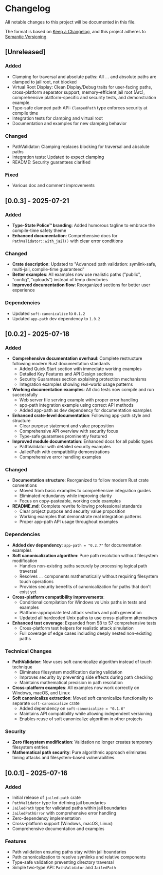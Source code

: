 # Changelog

All notable changes to this project will be documented in this file.

The format is based on [Keep a Changelog](https://keepachangelog.com/en/1.0.0/),
and this project adheres to [Semantic Versioning](https://semver.org/spec/v2.0.0.html).



## [Unreleased]

### Added
- Clamping for traversal and absolute paths: All `..` and absolute paths are clamped to jail root, not blocked
- Virtual Root Display: Clean Display/Debug traits for user-facing paths, cross-platform separator support, memory-efficient jail root (Arc<PathBuf>), comprehensive platform-specific and security tests, and demonstration example.
- Type-safe clamped path API: `ClampedPath` type enforces security at compile time
- Integration tests for clamping and virtual root
- Documentation and examples for new clamping behavior

### Changed
- PathValidator: Clamping replaces blocking for traversal and absolute paths
- Integration tests: Updated to expect clamping
- README: Security guarantees clarified

### Fixed
- Various doc and comment improvements

## [0.0.3] - 2025-07-21

### Added
- **Type-State Police™ branding**: Added humorous tagline to embrace the compile-time safety theme
- **Enhanced documentation**: Comprehensive docs for `PathValidator::with_jail()` with clear error conditions

### Changed
- **Crate description**: Updated to "Advanced path validation: symlink-safe, multi-jail, compile-time guaranteed"
- **Better examples**: All examples now use realistic paths ("public", "config", "uploads") instead of temp directories
- **Improved documentation flow**: Reorganized sections for better user experience

### Dependencies
- Updated `soft-canonicalize` to `0.1.2`
- Updated `app-path` dev dependency to `1.0.2`

## [0.0.2] - 2025-07-18

### Added
- **Comprehensive documentation overhaul**: Complete restructure following modern Rust documentation standards
  - Added Quick Start section with immediate working examples
  - Detailed Key Features and API Design sections
  - Security Guarantees section explaining protection mechanisms
  - Integration examples showing real-world usage patterns
- **Working documentation examples**: All doc tests now compile and run successfully
  - Web server file serving example with proper error handling
  - app-path integration example using correct API methods
  - Added app-path as dev dependency for documentation examples
- **Enhanced crate-level documentation**: Following app-path style and structure
  - Clear purpose statement and value proposition
  - Comprehensive API overview with security focus
  - Type-safe guarantees prominently featured
- **Improved module documentation**: Enhanced docs for all public types
  - PathValidator with detailed security examples
  - JailedPath with compatibility demonstrations
  - Comprehensive error handling examples

### Changed
- **Documentation structure**: Reorganized to follow modern Rust crate conventions
  - Moved from basic examples to comprehensive integration guides
  - Eliminated redundancy while improving clarity
  - Focus on copy-pasteable, working code examples
- **README.md**: Complete rewrite following professional standards
  - Clear project purpose and security value proposition
  - Working examples that demonstrate real integration patterns
  - Proper app-path API usage throughout examples

### Dependencies
- **Added dev dependency**: `app-path = "0.2.7"` for documentation examples
- **Soft canonicalization algorithm**: Pure path resolution without filesystem modification
  - Handles non-existing paths securely by processing logical path traversal
  - Resolves `..` components mathematically without requiring filesystem touch operations
  - Provides security benefits of canonicalization for paths that don't exist yet
- **Cross-platform compatibility improvements**:
  - Conditional compilation for Windows vs Unix paths in tests and examples
  - Platform-appropriate test attack vectors and path generation
  - Updated all hardcoded Unix paths to use cross-platform alternatives
- **Enhanced test coverage**: Expanded from 58 to 57 comprehensive tests
  - Cross-platform test helpers for realistic attack simulation
  - Full coverage of edge cases including deeply nested non-existing paths

### Technical Changes
- **PathValidator**: Now uses soft canonicalize algorithm instead of touch technique
  - Eliminates filesystem modification during validation
  - Improves security by preventing side effects during path checking
  - Maintains mathematical precision in path resolution
- **Cross-platform examples**: All examples now work correctly on Windows, macOS, and Linux
- **Soft canonicalize extraction**: Moved soft canonicalize functionality to separate `soft-canonicalize` crate
  - Added dependency on `soft-canonicalize = "0.1.0"`
  - Maintains API compatibility while allowing independent versioning
  - Enables reuse of soft canonicalize algorithm in other projects

### Security
- **Zero filesystem modification**: Validation no longer creates temporary filesystem entries
- **Mathematical path security**: Pure algorithmic approach eliminates timing attacks and filesystem-based vulnerabilities

## [0.0.1] - 2025-07-16

### Added
- Initial release of `jailed-path` crate
- `PathValidator` type for defining jail boundaries
- `JailedPath` type for validated paths within jail boundaries
- `JailedPathError` with comprehensive error handling
- Zero-dependency implementation
- Cross-platform support (Windows, macOS, Linux)
- Comprehensive documentation and examples

### Features
- Path validation ensuring paths stay within jail boundaries
- Path canonicalization to resolve symlinks and relative components
- Type-safe validation preventing directory traversal
- Simple two-type API: `PathValidator` and `JailedPath`
